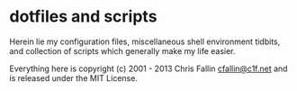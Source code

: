 dotfiles and scripts
====================

Herein lie my configuration files, miscellaneous shell environment tidbits,
and collection of scripts which generally make my life easier.

Everything here is copyright (c) 2001 - 2013 Chris Fallin <cfallin@c1f.net>
and is released under the MIT License.
